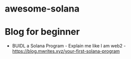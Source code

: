 # awesome-solana
# Blog for beginner
- BUIDL a Solana Program - Explain me like I am web2 - https://blog.mwrites.xyz/your-first-solana-program
